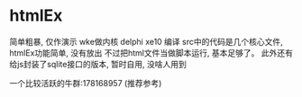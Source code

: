 # htmlEx
简单粗暴, 仅作演示
wke做内核
delphi xe10 编译
src中的代码是几个核心文件, htmlEx功能简单, 没有放出
不过把html文件当做脚本运行, 基本足够了。
此外还有给js封装了sqlite接口的版本, 暂时自用, 没啥人用到

一个比较活跃的牛群:178168957  (推荐参考)
